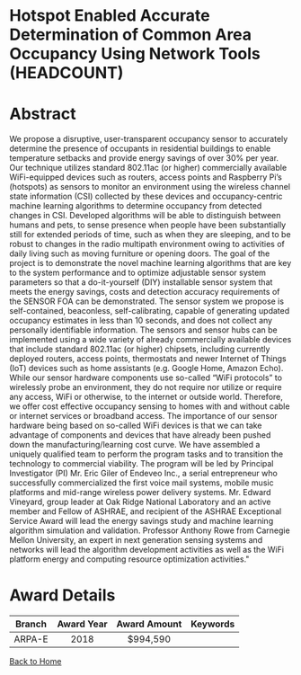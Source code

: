 
Hotspot Enabled Accurate Determination of Common Area Occupancy Using Network Tools (HEADCOUNT)
===============================================================================================

# Abstract


We propose a disruptive, user-transparent occupancy sensor to accurately determine the presence of occupants in residential buildings to enable temperature setbacks and provide energy savings of over 30% per year.  Our technique utilizes standard 802.11ac (or higher) commercially available WiFi-equipped devices such as routers, access points and Raspberry Pi’s (hotspots) as sensors to monitor an environment using the wireless channel state information (CSI) collected by these devices and occupancy-centric machine learning algorithms to determine occupancy from detected changes in CSI.  Developed algorithms will be able to distinguish between humans and pets, to sense presence when people have been substantially still for extended periods of time, such as when they are sleeping, and to be robust to changes in the radio multipath environment owing to activities of daily living such as moving furniture or opening doors.  The goal of the project is to demonstrate the novel machine learning algorithms that are key to the system performance and to optimize adjustable sensor system parameters so that a do-it-yourself (DIY) installable sensor system that meets the energy savings, costs and detection accuracy requirements of the SENSOR FOA can be demonstrated.  The sensor system we propose is self-contained, beaconless, self-calibrating, capable of generating updated occupancy estimates in less than 10 seconds, and does not collect any personally identifiable information.  The sensors and sensor hubs can be implemented using a wide variety of already commercially available devices that include standard 802.11ac (or higher) chipsets, including currently deployed routers, access points, thermostats and newer Internet of Things (IoT) devices such as home assistants (e.g. Google Home, Amazon Echo). While our sensor hardware components use so-called “WiFi protocols” to wirelessly probe an environment, they do not require nor utilize or require any access, WiFi or otherwise, to the internet or outside world.  Therefore, we offer cost effective occupancy sensing to homes with and without cable or internet services or broadband access. The importance of our sensor hardware being based on so-called WiFi devices is that we can take advantage of components and devices that have already been pushed down the manufacturing/learning cost curve.
We have assembled a uniquely qualified team to perform the program tasks and to transition the technology to commercial viability. The program will be led by Principal Investigator (PI) Mr. Eric Giler of Endeveo Inc., a serial entrepreneur who successfully commercialized the first voice mail systems, mobile music platforms and mid-range wireless power delivery systems. Mr. Edward Vineyard, group leader at Oak Ridge National Laboratory and an active member and Fellow of ASHRAE, and recipient of the ASHRAE Exceptional Service Award will lead the energy savings study and machine learning algorithm simulation and validation.  Professor Anthony Rowe from Carnegie Mellon University, an expert in next generation sensing systems and networks will lead the algorithm development activities as well as the WiFi platform energy and computing resource optimization activities."  

# Award Details

|Branch|Award Year|Award Amount|Keywords|
| :---: | :---: | :---: | :---: |
|ARPA-E|2018|$994,590||
  
  


[Back to Home](https://github.com/chrischow/dod_sbir_awards/JT/#322)